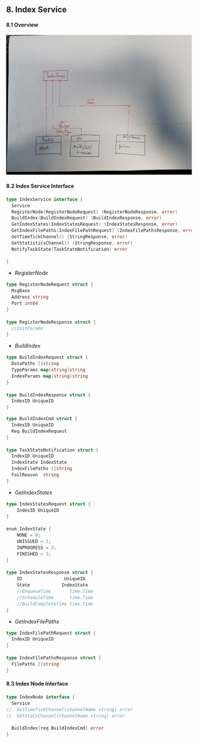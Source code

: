 

## 8. Index Service



#### 8.1 Overview

<img src="./figs/index_service.jpeg" width=700>

#### 8.2 Index Service Interface

```go
type IndexService interface {
  Service
  RegisterNode(RegisterNodeRequest) (RegisterNodeResponse, error)
  BuildIndex(BuildIndexRequest) (BuildIndexResponse, error)
  GetIndexStates(IndexStatesRequest) (IndexStatesResponse, error)
  GetIndexFilePaths(IndexFilePathRequest) (IndexFilePathsResponse, error)
  GetTimeTickChannel() (StringResponse, error)
  GetStatisticsChannel() (StringResponse, error)
  NotifyTaskState(TaskStateNotification) error

}
```



* *RegisterNode*

```go
type RegisterNodeRequest struct {
  MsgBase
  Address string
  Port int64
}

type RegisterNodeResponse struct {
  //InitParams
}
```

* *BuildIndex*

```go
type BuildIndexRequest struct {
  DataPaths []string
  TypeParams map[string]string
  IndexParams map[string]string
}

type BuildIndexResponse struct {
  IndexID UniqueID
}
```


```go
type BuildIndexCmd struct {
  IndexID UniqueID
  Req BuildIndexRequest
}

type TaskStateNotification struct {
  IndexID UniqueID
  IndexState IndexState
  IndexFilePaths []string
  FailReason  string
}
```

* *GetIndexStates*

```go
type IndexStatesRequest struct {
	IndexID UniqueID 
}

enum IndexState {
    NONE = 0;
    UNISSUED = 1;
    INPROGRESS = 2;
    FINISHED = 3;
}

type IndexStatesResponse struct {
	ID                UniqueID
	State            IndexState
	//EnqueueTime       time.Time
	//ScheduleTime      time.Time
	//BuildCompleteTime time.Time
}
```

* *GetIndexFilePaths*

```go
type IndexFilePathRequest struct {
  IndexID UniqueID
}

type IndexFilePathsResponse struct {
  FilePaths []string
}
```



#### 8.3 Index Node Interface

```go
type IndexNode interface {
  Service
//  SetTimeTickChannel(channelName string) error
//  SetStatsChannel(channelName string) error
  
  BuildIndex(req BuildIndexCmd) error
}
```

